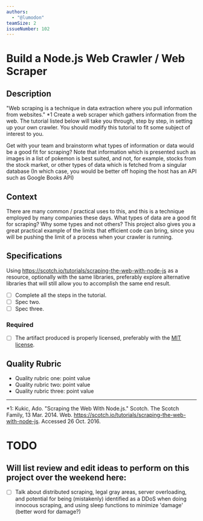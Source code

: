 ```yaml
---
authors:
  - "@lumodon"
teamSize: 2
issueNumber: 102
---
```


# Build a Node.js Web Crawler / Web Scraper

## Description

"Web scraping is a technique in data extraction where you pull information from websites." *1
Create a web scraper which gathers information from the web.  The tutorial listed below will take you through, step by step, in setting up your own crawler. You should modify this tutorial to fit some subject of interest to you. 

Get with your team and brainstorm what types of information or data would be a good fit for scraping? Note that information which is presented such as images in a list of pokemon is best suited, and not, for example, stocks from the stock market, or other types of data which is fetched from a singular database (In which case, you would be better off hoping the host has an API such as Google Books API)
## Context

There are many common / practical uses to this, and this is a technique employed by many companies these days. What types of data are a good fit for scraping? Why some types and not others? This project also gives you a great practical example of the limits that efficient code can bring, since you will be pushing the limit of a process when your crawler is running.
## Specifications

Using https://scotch.io/tutorials/scraping-the-web-with-node-js as a resource, optionally with the same libraries, preferably explore alternative libraries that will still allow you to accomplish the same end result.
- [ ] Complete all the steps in the tutorial.
- [ ] Spec two.
- [ ] Spec three.
### Required
- [ ] The artifact produced is properly licensed, preferably with the [MIT license](https://opensource.org/licenses/MIT).
## Quality Rubric
- Quality rubric one: point value
- Quality rubric two: point value
- Quality rubric three: point value

---






*1: Kukic, Ado. "Scraping the Web With Node.js." Scotch. The Scotch Family, 13 Mar. 2014. Web. https://scotch.io/tutorials/scraping-the-web-with-node-js. Accessed 26 Oct. 2016. 
# TODO
## Will list review and edit ideas to perform on this project over the weekend here:
- [ ] Talk about distributed scraping, legal gray areas, server overloading, and potential for being (mistakenly) identified as a DDoS when doing innocous scraping, and using sleep functions to minimize 'damage' (better word for damage?)
